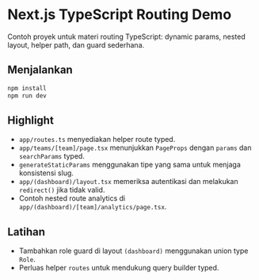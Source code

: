 # Next.js TypeScript Routing Demo

Contoh proyek untuk materi routing TypeScript: dynamic params, nested layout, helper path, dan guard sederhana.

## Menjalankan
```bash
npm install
npm run dev
```

## Highlight
- `app/routes.ts` menyediakan helper route typed.
- `app/teams/[team]/page.tsx` menunjukkan `PageProps` dengan `params` dan `searchParams` typed.
- `generateStaticParams` menggunakan tipe yang sama untuk menjaga konsistensi slug.
- `app/(dashboard)/layout.tsx` memeriksa autentikasi dan melakukan `redirect()` jika tidak valid.
- Contoh nested route analytics di `app/(dashboard)/[team]/analytics/page.tsx`.

## Latihan
- Tambahkan role guard di layout `(dashboard)` menggunakan union type `Role`.
- Perluas helper `routes` untuk mendukung query builder typed.
